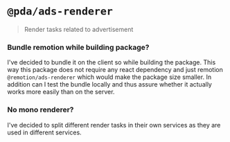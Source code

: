 # `@pda/ads-renderer`

> Render tasks related to advertisement

### Bundle remotion while building package?

I've decided to bundle it on the client so while building the package. This way
this package does not require any react dependency and just remotion
`@remotion/ads-renderer` which would make the package size smaller. In addition
can I test the bundle locally and thus assure whether it actually works more
easily than on the server.

### No mono renderer?

I've decided to split different render tasks in their own services as they are
used in different services.
